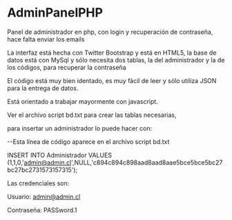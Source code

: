 AdminPanelPHP
=============

Panel de administrador en php, con login y recuperación de contraseña, hace falta enviar los emails

La interfaz está hecha con Twitter Bootstrap y está en HTML5, la base de datos está con MySql y sólo necesita dos tablas, la del administrador y la de los códigos, para recuperar la contraseña

El código está muy bien identado, es muy fácil de leer y sólo utiliza JSON para la entrega de datos.

Está orientado a trabajar mayormente con javascript.


Ver el archivo script bd.txt para crear las tablas necesarias,

para insertar un administrador lo puede hacer con:

--Esta línea de código aparece en el archivo script bd.txt

INSERT INTO Administrador VALUES (1,1,0,'admin@admin.cl',NULL,'c894c894c898aad8aad8aae5bce5bce5bc27bc27bc2731573157315');

Las credenciales son:

Usuario:    admin@admin.cl

Contraseña: PASSword.1

